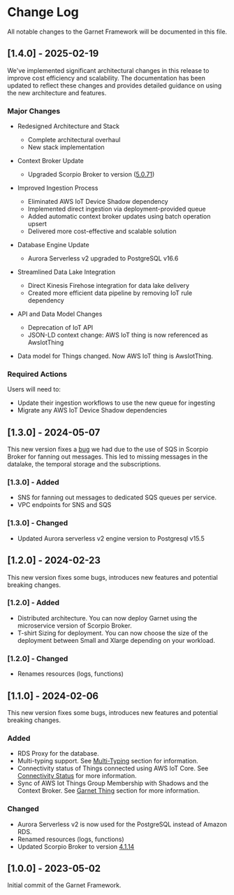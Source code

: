 # Change Log

All notable changes to the Garnet Framework will be documented in this file. 

## [1.4.0] - 2025-02-19 

We've implemented significant architectural changes in this release to improve cost efficiency and scalability. 
The documentation has been updated to reflect these changes and provides detailed guidance on using the new architecture and features.

### Major Changes

- Redesigned Architecture and Stack
    - Complete architectural overhaul
    - New stack implementation

- Context Broker Update
    - Upgraded Scorpio Broker to version ([5.0.71](https://gallery.ecr.aws/garnet/))

- Improved Ingestion Process
    - Eliminated AWS IoT Device Shadow dependency
    - Implemented direct ingestion via deployment-provided queue
    - Added automatic context broker updates using batch operation upsert
    - Delivered more cost-effective and scalable solution

- Database Engine Update
    - Aurora Serverless v2 upgraded to PostgreSQL v16.6

- Streamlined Data Lake Integration
    - Direct Kinesis Firehose integration for data lake delivery
    - Created more efficient data pipeline by removing IoT rule dependency

- API and Data Model Changes
    - Deprecation of IoT API
    - JSON-LD context change: AWS IoT thing is now referenced as AwsIotThing


- Data model for Things changed. Now AWS IoT thing is AwsIotThing. 

### Required Actions

Users will need to:
-   Update their ingestion workflows to use the new queue for ingesting
-   Migrate any AWS IoT Device Shadow dependencies

## [1.3.0] - 2024-05-07 

This new version fixes a [bug](https://github.com/ScorpioBroker/ScorpioBroker/issues/556) we had due to the use of SQS in Scorpio Broker for fanning out messages. This led to missing messages in the datalake, the temporal storage and the subscriptions. 

### [1.3.0] - Added 

- SNS for fanning out messages to dedicated SQS queues per service.
- VPC endpoints for SNS and SQS 

### [1.3.0] - Changed 

- Updated Aurora serverless v2 engine version to Postgresql v15.5


## [1.2.0] - 2024-02-23 

This new version fixes some bugs, introduces new features and potential breaking changes. 

### [1.2.0] - Added 

- Distributed architecture. You can now deploy Garnet using the microservice version of Scorpio Broker. 
- T-shirt Sizing for deployment. You can now choose the size of the deployment between Small and Xlarge depending on your workload. 

### [1.2.0] - Changed

- Renames resources (logs, functions)

## [1.1.0] - 2024-02-06

This new version fixes some bugs, introduces new features and potential breaking changes. 

### Added 

- RDS Proxy for the database.  
- Multi-typing support. See [Multi-Typing](https://garnet-framework.dev/docs/how/context-broker#multi-typing) section for information.
- Connectivity status of Things connected using AWS IoT Core. See [Connectivity Status](https://garnet-framework.dev/docs/how/garnet-iot#connectivity-status) for more information. 
- Sync of AWS Iot Things Group Membership with Shadows and the Context Broker. See [Garnet Thing](https://garnet-framework.dev/docs/how/garnet-iot#a-garnet-thing) section for more information. 


### Changed

- Aurora Serverless v2 is now used for the PostgreSQL instead of Amazon RDS. 
- Renamed resources (logs, functions)
- Updated Scorpio Broker to version [4.1.14](https://gallery.ecr.aws/garnet/scorpio)



## [1.0.0] - 2023-05-02

Initial commit of the Garnet Framework. 
